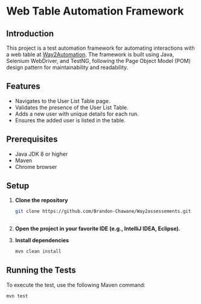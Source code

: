 # Web Table Automation Framework

## Introduction

This project is a test automation framework for automating interactions with a web table at [Way2Automation](http://www.way2automation.com/angularjsprotractor/webtables/). The framework is built using Java, Selenium WebDriver, and TestNG, following the Page Object Model (POM) design pattern for maintainability and readability.

## Features

- Navigates to the User List Table page.
- Validates the presence of the User List Table.
- Adds a new user with unique details for each run.
- Ensures the added user is listed in the table.

## Prerequisites

- Java JDK 8 or higher
- Maven
- Chrome browser


## Setup

1. **Clone the repository**
    ```sh
    git clone https://github.com/Brandon-Chawane/Way2assessements.git
  
    ```

2. **Open the project in your favorite IDE (e.g., IntelliJ IDEA, Eclipse).**

3. **Install dependencies**
    ```sh
    mvn clean install
    ```

## Running the Tests

To execute the test, use the following Maven command:
```sh
mvn test


